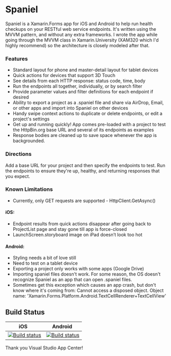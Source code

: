 # Spaniel
Spaniel is a Xamarin.Forms app for iOS and Android to help run health checkups on your RESTful web service endpoints. It's written using the MVVM pattern, and without any extra frameworks.  I wrote the app while going through the MVVM class in Xamarin.University (XAM320 which I'd highly recommend) so the architecture is closely modeled after that.


### Features
 - Standard layout for phone and master-detail layout for tablet devices
 - Quick actions for devices that support 3D Touch
 - See details from each HTTP response: status code, time, body
 - Run the endpoints all together, individually, or by search filter
 - Provide parameter values and filter definitions for each endpoint if desired
 - Ability to export a project as a .spaniel file and share via AirDrop, Email, or other apps and import into Spaniel on other devices
 - Handy swipe context actions to duplicate or delete endpoints, or edit a project's settings
 - Get up and running quickly! App comes pre-loaded with a project to test the HttpBin.org base URL and several of its endpoints as examples
 - Response bodies are cleaned up to save space whenever the app is backgrounded.


### Directions
Add a base URL for your project and then specify the endpoints to test. Run the endpoints to ensure they're up, healthy, and returning responses that you expect.


### Known Limitations 
 - Currently, only GET requests are supported - HttpClient.GetAsync()

#### iOS:
 - Endpoint results from quick actions disappear after going back to ProjectList page and stay gone till app is force-closed
 - LaunchScreen.storyboard image on iPad doesn’t look too hot
 
#### Android:
 - Styling needs a bit of love still
 - Need to test on a tablet device
 - Exporting a project only works with some apps (Google Drive)
 - Importing spaniel files doesn't work. For some reason, the OS doesn't recognize Spaniel as an app that can open .spaniel files.
 - Sometimes get this exception which causes an app crash, but don't know where it's coming from: Cannot access a disposed object. Object name: 'Xamarin.Forms.Platform.Android.TextCellRenderer+TextCellView'


## Build Status 
| iOS           | Android       |
| ------------- | ------------- |
| [![Build status](https://build.appcenter.ms/v0.1/apps/8edd5bde-f44e-4474-89d8-7c13fbb9f365/branches/master/badge)](https://appcenter.ms) | [![Build status](https://build.appcenter.ms/v0.1/apps/d6ce6820-4683-4d5f-ad51-2f2e633453ed/branches/master/badge)](https://appcenter.ms)  |

Thank you Visual Studio App Center!
